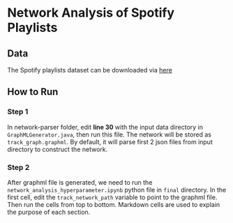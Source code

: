 # Network Analysis of Spotify Playlists

## Data
The Spotify playlists dataset can be downloaded via [here](https://www.kaggle.com/datasets/himanshuwagh/spotify-million)

## How to Run
### Step 1
In network-parser folder, edit **line 30** with the input data directory in `GraphMLGenerator.java`, then run this file.
The network will be stored as `track_graph.graphml`. By default, it will parse first 2 json files from input directory to construct the network.

### Step 2
After graphml file is generated, we need to run the `network_analysis_hyperparameter.ipynb` python file in `final` directory.
In the first cell, edit the `track_network_path` variable to point to the graphml file. Then run the cells from top to bottom.
Markdown cells are used to explain the purpose of each section.